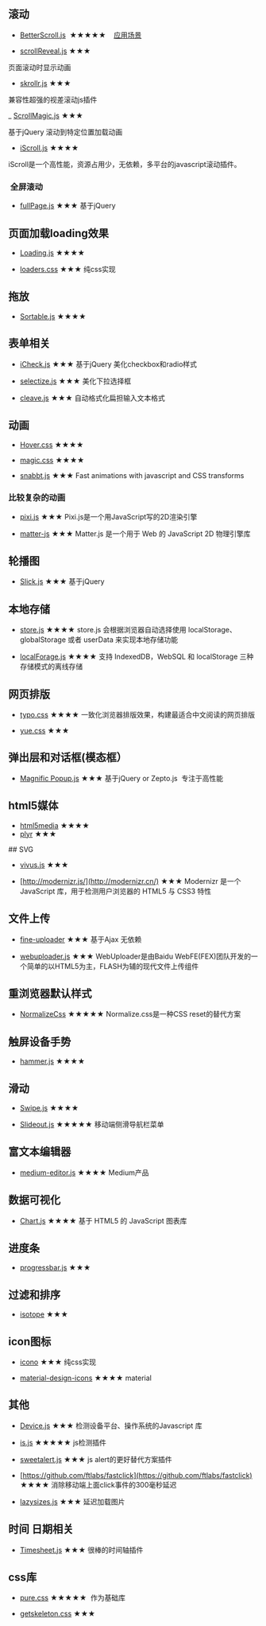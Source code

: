 ##  滚动

- [BetterScroll.js](https://ustbhuangyi.github.io/better-scroll/#/examples/index-view)  ★★★★★    [应用场景](https://github.com/DDFE/DDFE-blog/issues/22)


- [scrollReveal.js](https://scrollrevealjs.org/)    ★★★

 页面滚动时显示动画


- [skrollr.js](https://github.com/Prinzhorn/skrollr)    ★★★

 兼容性超强的视差滚动js插件


_ [ScrollMagic.js](https://github.com/janpaepke/ScrollMagic)    ★★★

 基于jQuery 滚动到特定位置加载动画


- [iScroll.js](http://wiki.jikexueyuan.com/project/iscroll-5/)    ★★★★

 iScroll是一个高性能，资源占用少，无依赖，多平台的javascript滚动插件。


###  全屏滚动
- [fullPage.js](https://github.com/alvarotrigo/fullPage.js)    ★★★
 基于jQuery




## 页面加载loading效果
- [Loading.js](https://github.com/jxnblk/loading)    ★★★★

- [loaders.css](https://github.com/ConnorAtherton/loaders.css)    ★★★
 纯css实现





## 拖放
- [Sortable.js](https://segmentfault.com/a/1190000008209715)    ★★★★







## 表单相关
- [iCheck.js](http://icheck.fronteed.com/)     ★★★
 基于jQuery  美化checkbox和radio样式

- [selectize.js](https://github.com/selectize/selectize.js)    ★★★
  美化下拉选择框
  
- [cleave.js](https://nosir.github.io/cleave.js/)    ★★★
 自动格式化扁担输入文本格式
 
 
 
 
## 动画
- [Hover.css](http://ianlunn.github.io/Hover/)    ★★★★
- [magic.css](https://minimamente.com/example/magic_animations/)    ★★★★

- [snabbt.js](https://daniel-lundin.github.io/snabbt.js/)    ★★★
  Fast animations with javascript and CSS transforms 

### 比较复杂的动画
- [pixi.js](https://github.com/pixijs/pixi.js)   ★★★
 Pixi.js是一个用JavaScript写的2D渲染引擎     

- [matter-js](http://brm.io/matter-js/)   ★★★
Matter.js 是一个用于 Web 的 JavaScript 2D 物理引擎库





## 轮播图
- [Slick.js](https://kenwheeler.github.io/slick/)    ★★★
 基于jQuery





## 本地存储
- [store.js](https://github.com/marcuswestin/store.js)    ★★★★
 store.js 会根据浏览器自动选择使用 localStorage、globalStorage 或者 userData 来实现本地存储功能

- [localForage.js](https://github.com/localForage/localForage)    ★★★★
 支持 IndexedDB，WebSQL 和 localStorage 三种存储模式的离线存储




## 网页排版
- [typo.css](https://typo.sofi.sh/)    ★★★★
 一致化浏览器排版效果，构建最适合中文阅读的网页排版

- [yue.css](http://lab.lepture.com/yue.css/)    ★★★

## 弹出层和对话框(模态框）    
- [Magnific Popup.js](https://github.com/dimsemenov/Magnific-Popup)     ★★★
 基于jQuery or Zepto.js  专注于高性能




## html5媒体
- [html5media](https://github.com/etianen/html5media)    ★★★★
- [plyr](https://github.com/sampotts/plyr)     ★★★

## SVG
- [vivus.js](http://maxwellito.github.io/vivus/)    ★★★

- [http://modernizr.js/](http://modernizr.cn/)    ★★★
Modernizr 是一个 JavaScript 库，用于检测用户浏览器的 HTML5 与 CSS3 特性


## 文件上传
- [fine-uploader](https://github.com/FineUploader/fine-uploader)    ★★★
 基于Ajax 无依赖
 
- [webuploader.js](http://fex.baidu.com/webuploader/)   ★★★
 WebUploader是由Baidu WebFE(FEX)团队开发的一个简单的以HTML5为主，FLASH为辅的现代文件上传组件





## 重浏览器默认样式
- [NormalizeCss](http://jerryzou.com/posts/aboutNormalizeCss/)     ★★★★★
 Normalize.css是一种CSS reset的替代方案





## 触屏设备手势
- [hammer.js](http://hammerjs.github.io/)    ★★★★




## 滑动
- [Swipe.js](https://lyfeyaj.github.io/swipe/)    ★★★★

- [Slideout.js](https://slideout.js.org/)    ★★★★★
 移动端侧滑导航栏菜单




## 富文本编辑器
- [medium-editor.js](https://github.com/yabwe/medium-editor)     ★★★★
 Medium产品




## 数据可视化
- [Chart.js](http://chartjs.cn/)    ★★★★
 基于 HTML5 的 JavaScript 图表库




## 进度条
- [progressbar.js](https://github.com/kimmobrunfeldt/progressbar.js)   ★★★




## 过滤和排序
- [isotope](https://github.com/metafizzy/isotope)    ★★★




## icon图标
- [icono](https://saeedalipoor.github.io/icono/)    ★★★
 纯css实现

- [material-design-icons](https://github.com/google/material-design-icons)    ★★★★
 material



## 其他
- [Device.js](https://segmentfault.com/a/1190000000373735)    ★★★
检测设备平台、操作系统的Javascript 库

- [is.js](http://is.js.org/)     ★★★★★
js检测插件

- [sweetalert.js](https://github.com/t4t5/sweetalert)     ★★★
 js alert的更好替代方案插件

- [https://github.com/ftlabs/fastclick](https://github.com/ftlabs/fastclick)    ★★★★
 消除移动端上面click事件的300毫秒延迟

- [lazysizes.js](https://github.com/aFarkas/lazysizes)     ★★★
 延迟加载图片

## 时间 日期相关
- [Timesheet.js](https://segmentfault.com/a/1190000002581952)    ★★★
 很棒的时间轴插件
 
 ## css库
 - [pure.css](https://www.purecss.cn/)     ★★★★★
  作为基础库
  
 - [getskeleton.css](http://getskeleton.com/#intro)     ★★★
